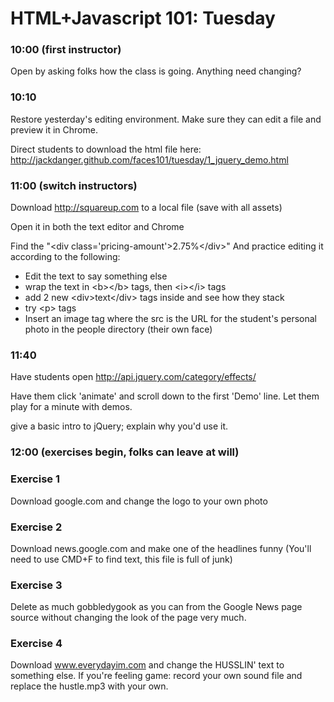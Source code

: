 # HTML+Javascript 101: Tuesday

### 10:00 (first instructor)

Open by asking folks how the class is going. Anything need changing?

### 10:10

Restore yesterday's editing environment. Make sure they can edit a file
and preview it in Chrome.

Direct students to download the html file here:
http://jackdanger.github.com/faces101/tuesday/1_jquery_demo.html


### 11:00 (switch instructors)

Download http://squareup.com to a local file (save with all assets)

Open it in both the text editor and Chrome

Find the "&lt;div class='pricing-amount'&gt;2.75%&lt;/div&gt;" And practice editing
it according to the following:

* Edit the text to say something else
* wrap the text in &lt;b&gt;&lt;/b&gt; tags, then &lt;i&gt;&lt;/i&gt; tags
* add 2 new &lt;div&gt;text&lt;/div&gt; tags inside and see how they stack
* try &lt;p&gt; tags
* Insert an image tag where the src is the URL for the student's
  personal photo in the people directory (their own face)

### 11:40

Have students open http://api.jquery.com/category/effects/

Have them click 'animate' and scroll down to the first 'Demo' line. Let
them play for a minute with demos.

give a basic intro to jQuery; explain why you'd use it.

### 12:00 (exercises begin, folks can leave at will)

### Exercise 1
Download google.com and change the logo to your own photo
### Exercise 2
Download news.google.com and make one of the headlines funny
(You'll need to use CMD+F to find text, this file is full of junk)
### Exercise 3
Delete as much gobbledygook as you can from the Google News page source
without changing the look of the page very much.
### Exercise 4
Download www.everydayim.com and change the HUSSLIN' text to something else. If
you're feeling game: record your own sound file and replace the
hustle.mp3 with your own.

